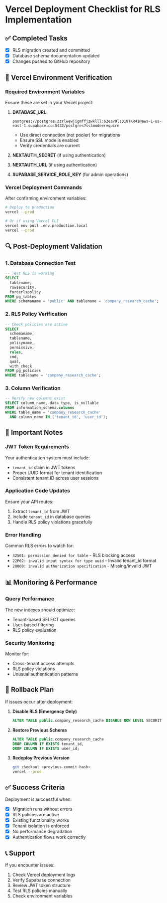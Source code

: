 # Vercel Deployment Checklist for RLS Implementation

## ✅ Completed Tasks
- [x] RLS migration created and committed
- [x] Database schema documentation updated
- [x] Changes pushed to GitHub repository

## 🔄 Vercel Environment Verification

### Required Environment Variables
Ensure these are set in your Vercel project:

1. **DATABASE_URL**
   ```
   postgres://postgres.zzrlwewjigmffjzwklll:62eav0ls319TKR4i@aws-1-us-east-1.supabase.co:5432/postgres?sslmode=require
   ```
   - Use direct connection (not pooler) for migrations
   - Ensure SSL mode is enabled
   - Verify credentials are current

2. **NEXTAUTH_SECRET** (if using authentication)
3. **NEXTAUTH_URL** (if using authentication)
4. **SUPABASE_SERVICE_ROLE_KEY** (for admin operations)

### Vercel Deployment Commands

After confirming environment variables:

```bash
# Deploy to production
vercel --prod

# Or if using Vercel CLI
vercel env pull .env.production.local
vercel --prod
```

## 🔍 Post-Deployment Validation

### 1. Database Connection Test
```sql
-- Test RLS is working
SELECT 
  tablename,
  rowsecurity,
  forcerlspolicy 
FROM pg_tables 
WHERE schemaname = 'public' AND tablename = 'company_research_cache';
```

### 2. RLS Policy Verification
```sql
-- Check policies are active
SELECT 
  schemaname,
  tablename,
  policyname,
  permissive,
  roles,
  cmd,
  qual,
  with_check
FROM pg_policies 
WHERE tablename = 'company_research_cache';
```

### 3. Column Verification
```sql
-- Verify new columns exist
SELECT column_name, data_type, is_nullable
FROM information_schema.columns
WHERE table_name = 'company_research_cache'
  AND column_name IN ('tenant_id', 'user_id');
```

## 🚨 Important Notes

### JWT Token Requirements
Your authentication system must include:
- `tenant_id` claim in JWT tokens
- Proper UUID format for tenant identification
- Consistent tenant ID across user sessions

### Application Code Updates
Ensure your API routes:
1. Extract `tenant_id` from JWT
2. Include `tenant_id` in database queries
3. Handle RLS policy violations gracefully

### Error Handling
Common RLS errors to watch for:
- `42501: permission denied for table` - RLS blocking access
- `22P02: invalid input syntax for type uuid` - Invalid tenant_id format
- `28000: invalid authorization specification` - Missing/invalid JWT

## 📊 Monitoring & Performance

### Query Performance
The new indexes should optimize:
- Tenant-based SELECT queries
- User-based filtering
- RLS policy evaluation

### Security Monitoring
Monitor for:
- Cross-tenant access attempts
- RLS policy violations
- Unusual authentication patterns

## 🔄 Rollback Plan

If issues occur after deployment:

1. **Disable RLS (Emergency Only)**
   ```sql
   ALTER TABLE public.company_research_cache DISABLE ROW LEVEL SECURITY;
   ```

2. **Restore Previous Schema**
   ```sql
   ALTER TABLE public.company_research_cache 
   DROP COLUMN IF EXISTS tenant_id,
   DROP COLUMN IF EXISTS user_id;
   ```

3. **Redeploy Previous Version**
   ```bash
   git checkout <previous-commit-hash>
   vercel --prod
   ```

## ✅ Success Criteria

Deployment is successful when:
- [x] Migration runs without errors
- [x] RLS policies are active
- [x] Existing functionality works
- [x] Tenant isolation is enforced
- [x] No performance degradation
- [x] Authentication flows work correctly

## 📞 Support

If you encounter issues:
1. Check Vercel deployment logs
2. Verify Supabase connection
3. Review JWT token structure
4. Test RLS policies manually
5. Check environment variables